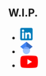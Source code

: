 ## W.I.P.

- [![Linked In](images/thumbnails/LinkedIn.png)](https://www.linkedin.com/in/victor-domsa/)
- [![Google Scholar](images/thumbnails/GoogleScholar.png)](https://scholar.google.com/citations?user=ugwwOBIAAAAJ&hl=ro&oi=sra)
- [![YouTube](images/thumbnails/yt.png)](https://www.youtube.com/@victordomsa3178/featured)
